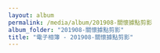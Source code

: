 ```yaml
---
layout: album
permalink: /media/album/201908-關懷據點剪影
album_folder: "201908-關懷據點剪影"
title: "電子相簿 - 201908-關懷據點剪影"
---
```

